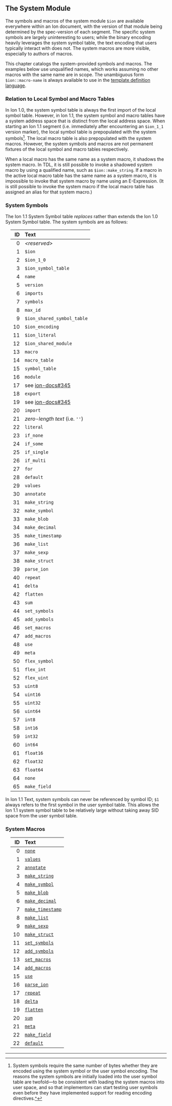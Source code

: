 ## The System Module

The symbols and macros of the system module `$ion` are available everywhere within an Ion document,
with the version of that module being determined by the spec-version of each segment.
The specific system symbols are largely uninteresting to users; while the binary encoding heavily
leverages the system symbol table, the text encoding that users typically interact with does not.
The system macros are more visible, especially to authors of macros.

This chapter catalogs the system-provided symbols and macros.
The examples below use unqualified names, which works assuming no other macros with the same name are in scope. The unambiguous form `$ion::macro-name` is always available to use in the [template definition language](../macros/defining_macros.md#template-definition-language-tdl).

### Relation to Local Symbol and Macro Tables

In Ion 1.0, the system symbol table is always the first import of the local symbol table.
However, in Ion 1.1, the system symbol and macro tables have a system address space that is distinct from the local address space.
When starting an Ion 1.1 segment (i.e. immediately after encountering an `$ion_1_1` version marker),
the local symbol table is prepopulated with the system symbols[^note0]<a name="footnote-0"></a>. 
The local macro table is also prepopulated with the system macros.
However, the system symbols and macros are not permanent fixtures of the local symbol and macro tables respectively.


When a local macro has the same name as a system macro, it shadows the system macro.
In TDL, it is still possible to invoke a shadowed system macro by using a qualified name, such as `$ion::make_string`.
If a macro in the active local macro table has the same name as a system macro, it is impossible to invoke that system
macro by name using an E-Expression.
(It is still possible to invoke the system macro if the local macro table has assigned an alias for that system macro.)

### System Symbols

The Ion 1.1 System Symbol table _replaces_ rather than extends the Ion 1.0 System Symbol table. The system symbols are as follows:

<!-- make the tables align to the side of the page /-->
<style>table { margin: 1em;}</style>

| ID | Text                           |
|---:|:-------------------------------|
|  0 | _&lt;reserved&gt;_             |
|  1 | `$ion`                         |
|  2 | `$ion_1_0`                     |
|  3 | `$ion_symbol_table`            |
|  4 | `name`                         |
|  5 | `version`                      |
|  6 | `imports`                      |
|  7 | `symbols`                      |
|  8 | `max_id`                       |
|  9 | `$ion_shared_symbol_table`     |
| 10 | `$ion_encoding`                |
| 11 | `$ion_literal`                 |
| 12 | `$ion_shared_module`           |
| 13 | `macro`                        |
| 14 | `macro_table`                  |
| 15 | `symbol_table`                 |
| 16 | `module`                       |
| 17 | see [ion-docs#345][1]          |
| 18 | `export`                       |
| 19 | see [ion-docs#345][1]          |
| 20 | `import`                       |
| 21 | _zero-length text_ (i.e. `''`) |
| 22 | `literal`                      |
| 23 | `if_none`                      |
| 24 | `if_some`                      |
| 25 | `if_single`                    |
| 26 | `if_multi`                     |
| 27 | `for`                          |
| 28 | `default`                      |
| 29 | `values`                       |
| 30 | `annotate`                     |
| 31 | `make_string`                  |
| 32 | `make_symbol`                  |
| 33 | `make_blob`                    |
| 34 | `make_decimal`                 |
| 35 | `make_timestamp`               |
| 36 | `make_list`                    |
| 37 | `make_sexp`                    |
| 38 | `make_struct`                  |
| 39 | `parse_ion`                    |
| 40 | `repeat`                       |
| 41 | `delta`                        |
| 42 | `flatten`                      |
| 43 | `sum`                          |
| 44 | `set_symbols`                  |
| 45 | `add_symbols`                  |
| 46 | `set_macros`                   |
| 47 | `add_macros`                   |
| 48 | `use`                          |
| 49 | `meta`                         |
| 50 | `flex_symbol`                  |
| 51 | `flex_int`                     |
| 52 | `flex_uint`                    |
| 53 | `uint8`                        |
| 54 | `uint16`                       |
| 55 | `uint32`                       |
| 56 | `uint64`                       |
| 57 | `int8`                         |
| 58 | `int16`                        |
| 59 | `int32`                        |
| 60 | `int64`                        |
| 61 | `float16`                      |
| 62 | `float32`                      |
| 63 | `float64`                      |
| 64 | `none`                         |
| 65 | `make_field`                   |

In Ion 1.1 Text, system symbols can never be referenced by symbol ID; `$1` always refers to the first symbol in the user symbol table.
This allows the Ion 1.1 system symbol table to be relatively large without taking away SID space from the user symbol table.

### System Macros

| ID | Text                                                          |
|---:|:--------------------------------------------------------------|
|  0 | [`none`](../macros/system_macros.md#none)                     |
|  1 | [`values`](../macros/system_macros.md#values)                 |
|  2 | [`annotate`](../macros/system_macros.md#annotate)             |
|  3 | [`make_string`](../macros/system_macros.md#make_string)       |
|  4 | [`make_symbol`](../macros/system_macros.md#make_symbol)       |
|  5 | [`make_blob`](../macros/system_macros.md#make_blob)           |
|  6 | [`make_decimal`](../macros/system_macros.md#make_decimal)     |
|  7 | [`make_timestamp`](../macros/system_macros.md#make_timestamp) |
|  8 | [`make_list`](../macros/system_macros.md#make_list)           |
|  9 | [`make_sexp`](../macros/system_macros.md#make_sexp)           |
| 10 | [`make_struct`](../macros/system_macros.md#make_struct)       |
| 11 | [`set_symbols`](../macros/system_macros.md#set_symbols)       |
| 12 | [`add_symbols`](../macros/system_macros.md#add_symbols)       |
| 13 | [`set_macros`](../macros/system_macros.md#set_macros)         |
| 14 | [`add_macros`](../macros/system_macros.md#add_macros)         |
| 15 | [`use`](../macros/system_macros.md#use)                       |
| 16 | [`parse_ion`](../macros/system_macros.md#parse_ion)           |
| 17 | [`repeat`](../macros/system_macros.md#repeat)                 |
| 18 | [`delta`](../macros/system_macros.md#delta)                   |
| 19 | [`flatten`](../macros/system_macros.md#flatten)               |
| 20 | [`sum`](../macros/system_macros.md#sum)                       |
| 21 | [`meta`](../macros/system_macros.md#meta)                     |
| 22 | [`make_field`](../macros/system_macros.md#make_field)         |
| 22 | [`default`](../macros/system_macros.md#default)               |


----

[1]: https://github.com/amazon-ion/ion-docs/issues/345

<small>

[^note0]: System symbols require the same number of bytes whether they are encoded using the system symbol or the user 
symbol encoding. The reasons the system symbols are initially loaded into the user symbol table are twofold—to be 
consistent with loading the system macros into user space, and so that implementors can start testing user symbols 
even before they have implemented support for reading encoding directives.[^](#footnote-0)

</small>

